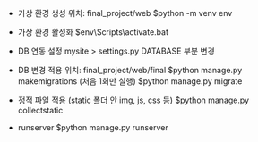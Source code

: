 - 가상 환경 생성
위치: final_project/web
$python -m venv env

- 가상 환경 활성화
$env\Scripts\activate.bat

- DB 연동 설정
mysite > settings.py
DATABASE 부분 변경

- DB 변경 적용
위치: final_project/web/final
$python manage.py makemigrations (처음 1회만 실행)
$python manage.py migrate

- 정적 파일 적용 (static 폴더 안 img, js, css 등)
$python manage.py collectstatic

- runserver
$python manage.py runserver

